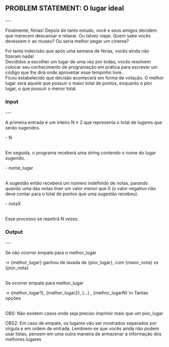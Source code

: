 <h2>PROBLEM STATEMENT: O lugar ideal</h2>
---
<p>Finalmente, férias! Depois de tanto estudo, você e seus amigos decidem que merecem descansar e relaxar. Ou talvez viajar. Quem sabe vocês devessem ir ao museu? Ou seria melhor pegar um cinema?</p>
<p>Foi tanta indecisão que após uma semana de férias, vocês ainda não fizeram nada!
<br/>
Decididos a escolher um lugar de uma vez por todas, vocês resolvem colocar seu conhecimento de programação em prática para escrever um código que lhe dirá onde aproveitar esse tempinho livre.
<br/>
Ficou estabelecido que decisão acontecerá em forma de votação. O melhor lugar será aquele que possuir o maior total de pontos, enquanto o pior lugar, o que possuir o menor total.</p>
<h3>Input</h3>
---
<p>A primeira entrada é um inteiro N ≥ 2 que representa o total de lugares que serão sugeridos.</p>
- N
<br/><br/>
<p>Em seguida, o programa receberá uma string contendo o nome do lugar sugerido.</p>
- nome_lugar
<br/><br/>
<p>A sugestão então receberá um número indefinido de notas, parando quando uma das notas tiver um valor menor que 0 (o valor negativo não deve contar para o total de pontos que uma sugestão recebeu).</p>
- notaX 
<br/><br/>
<p>Esse processo se repetirá N vezes.</p>
<h3>Output</h3>
---
<p>Se não ocorrer empate para o melhor_lugar</p>
-> {melhor_lugar} ganhou de lavada de {pior_lugar}, com {maior_nota} vs {pior_nota}
<br/><br/>
<p>Se ocorrer empate para melhor_lugar</p>
-> {melhor_lugar1}, {melhor_lugar2}, (…) , {melhor_lugarN} \n Tantas opções
<br/><br/>
<p>OBS: Não existem casos onde seja preciso imprimir mais que um pior_lugar</p>
<p>OBS2: Em caso de empate, os lugares vão ser mostrados separados por vírgula e em ordem de entrada. Lembrem-se que vocês ainda não podem usar listas, pensem em uma outra maneira de armazenar a informação dos melhores lugares</p>